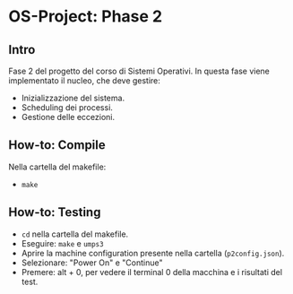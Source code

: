 # OS-Project: Phase 2

## Intro
Fase 2 del progetto del corso di Sistemi Operativi.
In questa fase viene implementato il nucleo, che deve gestire:
- Inizializzazione del sistema.
- Scheduling dei processi.
- Gestione delle eccezioni.

## How-to: Compile
Nella cartella del makefile:
- ``` make ```

## How-to: Testing
- ``` cd ``` nella cartella del makefile.
- Eseguire: ```make``` e ```umps3```
- Aprire la machine configuration presente nella cartella (``` p2config.json ```).
- Selezionare: "Power On" e "Continue"
- Premere: alt + 0, per vedere il terminal 0 della macchina e i risultati del test. 